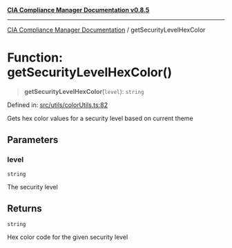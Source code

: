 [**CIA Compliance Manager Documentation v0.8.5**](../README.md)

***

[CIA Compliance Manager Documentation](../globals.md) / getSecurityLevelHexColor

# Function: getSecurityLevelHexColor()

> **getSecurityLevelHexColor**(`level`): `string`

Defined in: [src/utils/colorUtils.ts:82](https://github.com/Hack23/cia-compliance-manager/blob/b799ef22d9067d09cc69eaeddf109ac9dcdce934/src/utils/colorUtils.ts#L82)

Gets hex color values for a security level based on current theme

## Parameters

### level

`string`

The security level

## Returns

`string`

Hex color code for the given security level
